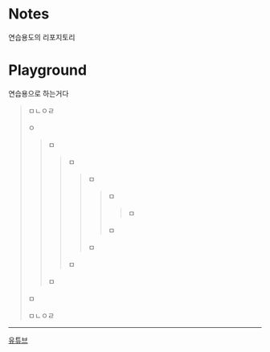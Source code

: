 # Notes
연습용도의 리포지토리

# Playground
연습용으로 하는거다
>ㅁㄴㅇㄹ
>
>ㅇ
>
>>ㅁ
>>
>>>ㅁ
>>>
>>>>ㅁ
>>>>
>>>>>ㅁ
>>>>>
>>>>>>ㅁ
>>>>>>
>>>>>ㅁ
>>>>>
>>>>ㅁ
>>>>
>>>ㅁ
>>>
>>ㅁ
>>
>ㅁ
>
>ㅁㄴㅇㄹ

----

[유튜브](https://youtube.com)

